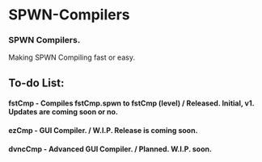 # SPWN-Compilers
### SPWN Compilers.
Making SPWN Compiling fast or easy.

## To-do List:

#### fstCmp - Compiles fstCmp.spwn to fstCmp (level) / Released. Initial, v1. Updates are coming soon or no.
#### ezCmp - GUI Compiler. / W.I.P. Release is coming soon.
#### dvncCmp - Advanced GUI Compiler. / Planned. W.I.P. soon.
